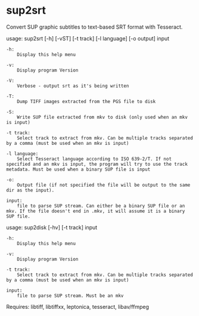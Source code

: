# sup2srt
Convert SUP graphic subtitles to text-based SRT format with Tesseract.

usage: sup2srt [-h] [-vST] [-t track] [-l language] [-o output] input

	-h:
		Display this help menu

	-v:
		Display program Version

	-V:
		Verbose - output srt as it's being written

	-T:
		Dump TIFF images extracted from the PGS file to disk

	-S:
		Write SUP file extracted from mkv to disk (only used when an mkv is input)

	-t track:
		Select track to extract from mkv. Can be multiple tracks separated by a comma (must be used when an mkv is input)

	-l language:
		Select Tesseract language according to ISO 639-2/T. If not specified and an mkv is input, the program will try to use the track metadata. Must be used when a binary SUP file is input

	-o:
		Output file (if not specified the file will be output to the same dir as the input).

	input:
		file to parse SUP stream. Can either be a binary SUP file or an mkv. If the file doesn't end in .mkv, it will assume it is a binary SUP file.


usage: sup2disk [-hv] [-t track] input

	-h:
		Display this help menu

	-v:
		Display program Version

	-t track:
		Select track to extract from mkv. Can be multiple tracks separated by a comma (must be used when an mkv is input)

	input:
		file to parse SUP stream. Must be an mkv
		

Requires: libtiff, libtiffxx, leptonica, tesseract, libav/ffmpeg
